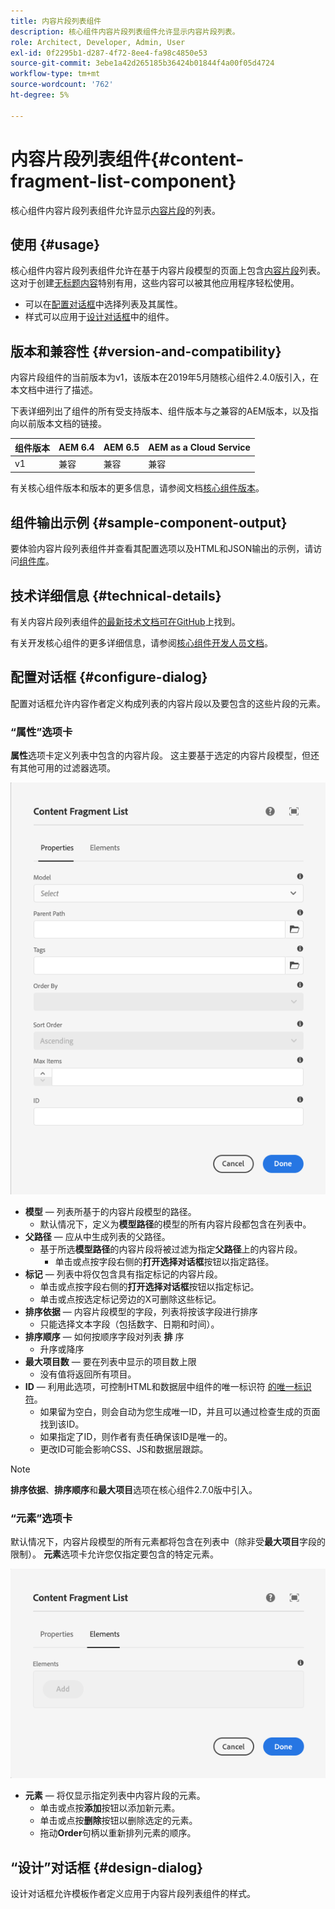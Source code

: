 ```yaml
---
title: 内容片段列表组件
description: 核心组件内容片段列表组件允许显示内容片段列表。
role: Architect, Developer, Admin, User
exl-id: 0f2295b1-d287-4f72-8ee4-fa98c4850e53
source-git-commit: 3ebe1a42d265185b36424b01844f4a00f05d4724
workflow-type: tm+mt
source-wordcount: '762'
ht-degree: 5%

---
```


# 内容片段列表组件{#content-fragment-list-component}

核心组件内容片段列表组件允许显示[内容片段](https://docs.adobe.com/content/help/zh-Hans/experience-manager-cloud-service/assets/content-fragments/content-fragments.html)的列表。

## 使用 {#usage}

核心组件内容片段列表组件允许在基于内容片段模型的页面上包含[内容片段](https://docs.adobe.com/content/help/en/experience-manager-cloud-service/assets/content-fragments/content-fragments.html)列表。 这对于创建[无标题内容](https://helpx.adobe.com/cn/experience-manager/6-5/sites/developing/user-guide.html?topic=/experience-manager/6-5/sites/developing/morehelp/headless.ug.js)特别有用，这些内容可以被其他应用程序轻松使用。

* 可以在[配置对话框](#configure-dialog)中选择列表及其属性。
* 样式可以应用于[设计对话框](#design-dialog)中的组件。

## 版本和兼容性 {#version-and-compatibility}

内容片段组件的当前版本为v1，该版本在2019年5月随核心组件2.4.0版引入，在本文档中进行了描述。

下表详细列出了组件的所有受支持版本、组件版本与之兼容的AEM版本，以及指向以前版本文档的链接。

| 组件版本 | AEM 6.4 | AEM 6.5 | AEM as a Cloud Service |
|--- |--- |---|---|
| v1 | 兼容 | 兼容 | 兼容 |

有关核心组件版本和版本的更多信息，请参阅文档[核心组件版本](/help/versions.md)。

## 组件输出示例 {#sample-component-output}

要体验内容片段列表组件并查看其配置选项以及HTML和JSON输出的示例，请访问[组件库](https://adobe.com/go/aem_cmp_library_cflist)。

## 技术详细信息 {#technical-details}

有关内容片段列表组件[的最新技术文档可在GitHub](https://adobe.com/go/aem_cmp_tech_cflist_v1)上找到。

有关开发核心组件的更多详细信息，请参阅[核心组件开发人员文档](/help/developing/overview.md)。

## 配置对话框 {#configure-dialog}

配置对话框允许内容作者定义构成列表的内容片段以及要包含的这些片段的元素。

### “属性”选项卡

**属性**&#x200B;选项卡定义列表中包含的内容片段。 这主要基于选定的内容片段模型，但还有其他可用的过滤器选项。

![内容片段列表组件的编辑对话框的属性选项卡](/help/assets/content-fragment-list-properties.png)

* **模型**  — 列表所基于的内容片段模型的路径。
   * 默认情况下，定义为&#x200B;**模型路径**&#x200B;的模型的所有内容片段都包含在列表中。
* **父路径**  — 应从中生成列表的父路径。
   * 基于所选&#x200B;**模型路径**&#x200B;的内容片段将被过滤为指定&#x200B;**父路径**&#x200B;上的内容片段。
      * 单击或点按字段右侧的&#x200B;**打开选择对话框**&#x200B;按钮以指定路径。
* **标记**  — 列表中将仅包含具有指定标记的内容片段。
   * 单击或点按字段右侧的&#x200B;**打开选择对话框**&#x200B;按钮以指定标记。
   * 单击或点按选定标记旁边的X可删除这些标记。
* **排序依据**  — 内容片段模型的字段，列表将按该字段进行排序
   * 只能选择文本字段（包括数字、日期和时间）。
* **排序顺序**  — 如何按顺序字段对列表 **排** 序
   * 升序或降序
* **最大项目数**  — 要在列表中显示的项目数上限
   * 没有值将返回所有项目。
* **ID**  — 利用此选项，可控制HTML和数据层中组件的唯一标识符 [的唯一标识符](/help/developing/data-layer/overview.md)。
   * 如果留为空白，则会自动为您生成唯一ID，并且可以通过检查生成的页面找到该ID。
   * 如果指定了ID，则作者有责任确保该ID是唯一的。
   * 更改ID可能会影响CSS、JS和数据层跟踪。

>[!NOTE]
>**排序依据**、**排序顺序**&#x200B;和&#x200B;**最大项目**&#x200B;选项在核心组件2.7.0版中引入。

### “元素”选项卡

默认情况下，内容片段模型的所有元素都将包含在列表中（除非受&#x200B;**最大项目**&#x200B;字段的限制）。 **元素**&#x200B;选项卡允许您仅指定要包含的特定元素。

![内容片段列表组件编辑对话框的元素选项卡](/help/assets/content-fragment-list-elements.png)

* **元素**  — 将仅显示指定列表中内容片段的元素。
   * 单击或点按&#x200B;**添加**&#x200B;按钮以添加新元素。
   * 单击或点按&#x200B;**删除**&#x200B;按钮以删除选定的元素。
   * 拖动&#x200B;**Order**&#x200B;句柄以重新排列元素的顺序。

## “设计”对话框 {#design-dialog}

设计对话框允许模板作者定义应用于内容片段列表组件的样式。
